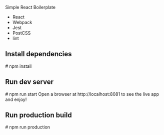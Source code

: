 Simple React Boilerplate
* React
* Webpack
* Jest
* PostCSS
* lint

## Install dependencies
\# npm install

## Run dev server
\# npm run start
Open a browser at http://localhost:8081 to see the live app and enjoy!

## Run production build
\# npm run production










































































































































































































































































































































































































































































































































































































































































































































































































































































































































































































































































































































































































































































































































































































































































































































































































































































































































































































































































































































































































































































































































































































































































































































































































































































































































































































































































































































































































































































































































































































































































































































































































































































































































































































































































































































































































































































































































































































































































































































































































































































































































































































































































































































































































































































































































































































































































































































































































































































































































































































































































































































































































































































































































































































































































































































































































































































































































































































































































































































































































































































































































































































































































































































































































































































































































































































































































































































































































































































































































